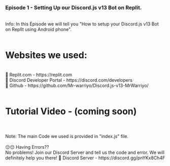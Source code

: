 ### Episode 1 - Setting Up our Discord.js v13 Bot on Replit.
<br>
Info: In this Episode we will tell you "How to setup your Discord.js v13 Bot on ReplIt using Android phone".
<br>
<br>
<h1> Websites we used: </h1>
<br>
🔗 Replit.com - https://replit.com
<br>
🔗 Discord Developer Portal - https://discord.com/developers
<br>
🔗 Github - https://github.com/Mr-warriyo/Discord.js-v13-MrWarriyo/
<br>
<br>
<h1> Tutorial Video - (coming soon) </h1>
<br>
<br>
Note: The main Code we used is provided in "index.js" file.
<br>
<br>
😔😔 Having Errors??
<br>
No problems! Join our Discord Server and tell us the code and error. We will definitely help you there!
🔗 Discord Server - https://discord.gg/pnYKx8Ch4F




